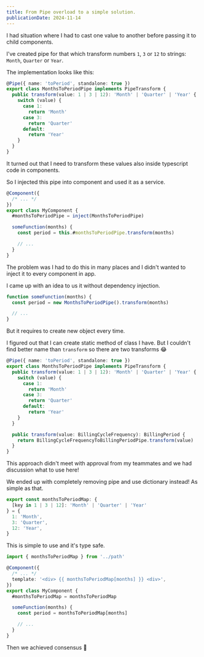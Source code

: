 ```yaml
---
title: From Pipe overload to a simple solution.
publicationDate: 2024-11-14
---
```


I had situation where I had to cast one value to another before passing it to child components.

I've created pipe for that which transform numbers `1`, `3` or `12` to strings: `Month`, `Quarter` or `Year`.

The implementation looks like this:

```ts
@Pipe({ name: 'toPeriod', standalone: true })
export class MonthsToPeriodPipe implements PipeTransform {
  public transform(value: 1 | 3 | 12): 'Month' | 'Quarter' | 'Year' {
    switch (value) {
      case 1:
        return 'Month'
      case 3:
        return 'Quarter'
      default:
        return 'Year'
    }
  }
}
```

It turned out that I need to transform these values also inside typescript code in components.

So I injected this pipe into component and used it as a service.

```ts
@Component({
  /* ... */
})
export class MyComponent {
  #monthsToPeriodPipe = inject(MonthsToPeriodPipe)

  someFunction(months) {
    const period = this.#monthsToPeriodPipe.transform(months)

    // ...
  }
}
```

The problem was I had to do this in many places and I didn't wanted to inject it to every component in app.

I came up with an idea to us it without dependency injection.

```ts
function someFunction(months) {
  const period = new MonthsToPeriodPipe().transform(months)

  // ...
}
```

But it requires to create new object every time.

I figured out that I can create static method of class I have. But I couldn't find better name than `transform` so there are two transforms 😂

```ts
@Pipe({ name: 'toPeriod', standalone: true })
export class MonthsToPeriodPipe implements PipeTransform {
  public transform(value: 1 | 3 | 12): 'Month' | 'Quarter' | 'Year' {
    switch (value) {
      case 1:
        return 'Month'
      case 3:
        return 'Quarter'
      default:
        return 'Year'
    }
  }

  public transform(value: BillingCycleFrequency): BillingPeriod {
    return BillingCycleFrequencyToBillingPeriodPipe.transform(value)
  }
}
```

This approach didn't meet with approval from my teammates and we had discussion what to use here!

We ended up with completely removing pipe and use dictionary instead! As simple as that.

```ts
export const monthsToPeriodMap: {
  [key in 1 | 3 | 12]: 'Month' | 'Quarter' | 'Year'
} = {
  1: 'Month',
  3: 'Quarter',
  12: 'Year',
}
```

This is simple to use and it's type safe.

```ts
import { monthsToPeriodMap } from '../path'

@Component({
  /* ... */
  template: '<div> {{ monthsToPeriodMap[months] }} <div>',
})
export class MyComponent {
  #monthsToPeriodMap = monthsToPeriodMap

  someFunction(months) {
    const period = monthsToPeriodMap[months]

    // ...
  }
}
```

Then we achieved consensus 🤝
